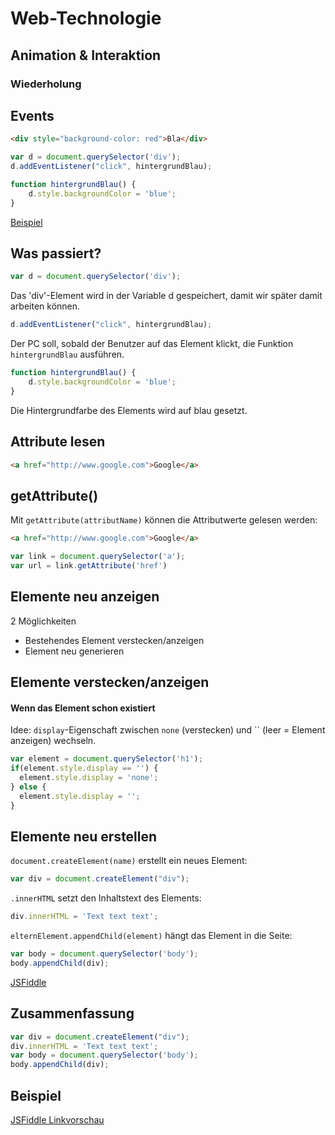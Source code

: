 # Web-Technologie

## Animation & Interaktion



### Wiederholung



## Events

```html
<div style="background-color: red">Bla</div>
```

```js
var d = document.querySelector('div');
d.addEventListener("click", hintergrundBlau);

function hintergrundBlau() {
    d.style.backgroundColor = 'blue';
}
```

[Beispiel](http://jsfiddle.net/q3dp8xs2/)



## Was passiert?

```js
var d = document.querySelector('div');
```

Das 'div'-Element wird in der Variable d gespeichert, damit wir später damit arbeiten können.


```js
d.addEventListener("click", hintergrundBlau);
```

Der PC soll, sobald der Benutzer auf das Element klickt, die Funktion `hintergrundBlau` ausführen.


```js
function hintergrundBlau() {
    d.style.backgroundColor = 'blue';
}
```

Die Hintergrundfarbe des Elements wird auf blau gesetzt.



## Attribute lesen

```html
<a href="http://www.google.com">Google</a>
```


## getAttribute()

Mit `getAttribute(attributName)` können die Attributwerte gelesen werden:

```html
<a href="http://www.google.com">Google</a>
```

```js
var link = document.querySelector('a');
var url = link.getAttribute('href')
```



## Elemente neu anzeigen

2 Möglichkeiten

* Bestehendes Element verstecken/anzeigen
* Element neu generieren



## Elemente verstecken/anzeigen

#### Wenn das Element schon existiert

Idee: `display`-Eigenschaft zwischen `none` (verstecken) und `` (leer = Element anzeigen) wechseln.

```js
var element = document.querySelector('h1');
if(element.style.display == '') {
  element.style.display = 'none';
} else {
  element.style.display = '';
}
```



## Elemente neu erstellen

`document.createElement(name)` erstellt ein neues Element:

```js
var div = document.createElement("div");
```


`.innerHTML` setzt den Inhaltstext des Elements:

```js
div.innerHTML = 'Text text text';
```


`elternElement.appendChild(element)` hängt das Element in die Seite:

```js
var body = document.querySelector('body');
body.appendChild(div);
```

[JSFiddle](http://jsfiddle.net/zdec7drf/)


## Zusammenfassung

```js
var div = document.createElement("div");
div.innerHTML = 'Text text text';
var body = document.querySelector('body');
body.appendChild(div);
```



## Beispiel

[JSFiddle Linkvorschau](http://jsfiddle.net/ft7pny2u/1/)
